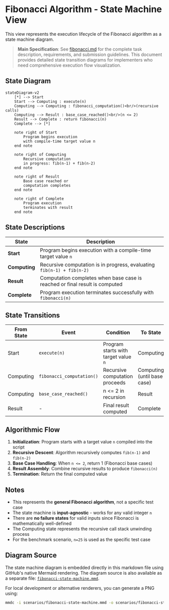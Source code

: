 # Fibonacci Algorithm - State Machine View

This view represents the execution lifecycle of the Fibonacci algorithm as a state machine diagram.

> **Main Specification**: See [fibonacci.md](./fibonacci.md) for the complete task description, requirements, and submission guidelines. This document provides detailed state transition diagrams for implementers who need comprehensive execution flow visualization.

## State Diagram

```mermaid
stateDiagram-v2
    [*] --> Start
    Start --> Computing : execute(n)
    Computing --> Computing : fibonacci_computation()<br/>(recursive calls)
    Computing --> Result : base_case_reached()<br/>(n <= 2)
    Result --> Complete : return fibonacci(n)
    Complete --> [*]

    note right of Start
        Program begins execution
        with compile-time target value n
    end note

    note right of Computing
        Recursive computation
        in progress: fib(n-1) + fib(n-2)
    end note

    note right of Result
        Base case reached or
        computation completes
    end note

    note right of Complete
        Program execution
        terminates with result
    end note
```

## State Descriptions

| State | Description |
| --- | --- |
| **Start** | Program begins execution with a compile-time target value `n` |
| **Computing** | Recursive computation is in progress, evaluating `fib(n-1) + fib(n-2)` |
| **Result** | Computation completes when base case is reached or final result is computed |
| **Complete** | Program execution terminates successfully with `fibonacci(n)` |

## State Transitions

| From State | Event | Condition | To State |
| --- | --- | --- | --- |
| Start | `execute(n)` | Program starts with target value `n` | Computing |
| Computing | `fibonacci_computation()` | Recursive computation proceeds | Computing (until base case) |
| Computing | `base_case_reached()` | n <= 2 in recursion | Result |
| Result | - | Final result computed | Complete |

## Algorithmic Flow

1. **Initialization**: Program starts with a target value `n` compiled into the script
2. **Recursive Descent**: Algorithm recursively computes `fib(n-1)` and `fib(n-2)`
3. **Base Case Handling**: When `n <= 2`, return 1 (Fibonacci base cases)
4. **Result Assembly**: Combine recursive results to produce `fibonacci(n)`
5. **Termination**: Return the final computed value

## Notes

- This represents the **general Fibonacci algorithm**, not a specific test case
- The state machine is **input-agnostic** - works for any valid integer `n`
- There are **no failure states** for valid inputs since Fibonacci is mathematically well-defined
- The Computing state represents the recursive call stack unwinding process
- For the benchmark scenario, `n=25` is used as the specific test case

## Diagram Source

The state machine diagram is embedded directly in this markdown file using GitHub's native Mermaid rendering. The diagram source is also available as a separate file: [`fibonacci-state-machine.mmd`](fibonacci-state-machine.mmd).

For local development or alternative renderers, you can generate a PNG using:

```bash
mmdc -i scenarios/fibonacci-state-machine.mmd -o scenarios/fibonacci-state-machine.png
```
